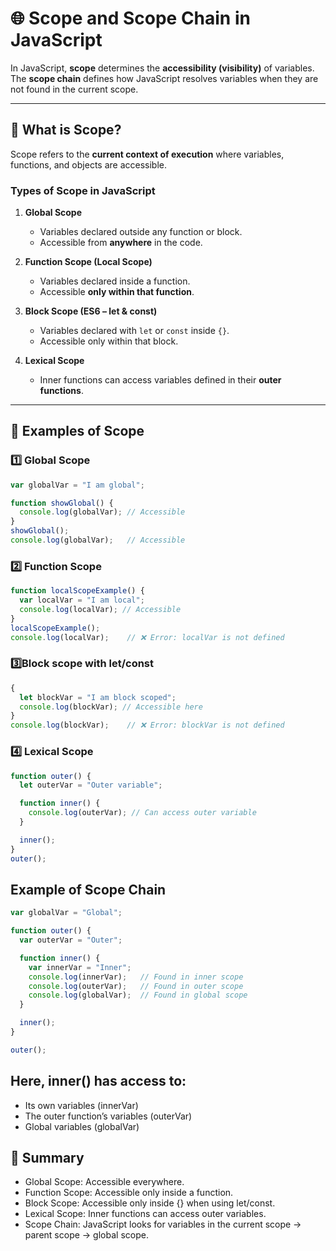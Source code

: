 # 🌐 Scope and Scope Chain in JavaScript  

In JavaScript, **scope** determines the **accessibility (visibility)** of variables.  
The **scope chain** defines how JavaScript resolves variables when they are not found in the current scope.  

---

## 🔹 What is Scope?  

Scope refers to the **current context of execution** where variables, functions, and objects are accessible.  

### Types of Scope in JavaScript  

1. **Global Scope**  
   - Variables declared outside any function or block.  
   - Accessible from **anywhere** in the code.  

2. **Function Scope (Local Scope)**  
   - Variables declared inside a function.  
   - Accessible **only within that function**.  

3. **Block Scope (ES6 – let & const)**  
   - Variables declared with `let` or `const` inside `{}`.  
   - Accessible only within that block.  

4. **Lexical Scope**  
   - Inner functions can access variables defined in their **outer functions**.  

---

## 🔹 Examples of Scope  

### 1️⃣ Global Scope  
```js
var globalVar = "I am global";

function showGlobal() {
  console.log(globalVar); // Accessible
}
showGlobal();
console.log(globalVar);   // Accessible
```
### 2️⃣ Function Scope
```js
function localScopeExample() {
  var localVar = "I am local";
  console.log(localVar); // Accessible
}
localScopeExample();
console.log(localVar);    // ❌ Error: localVar is not defined
```
 ### 3️⃣Block scope with let/const
```js
{
  let blockVar = "I am block scoped";
  console.log(blockVar); // Accessible here
}
console.log(blockVar);    // ❌ Error: blockVar is not defined
```
### 4️⃣ Lexical Scope
```js
function outer() {
  let outerVar = "Outer variable";

  function inner() {
    console.log(outerVar); // Can access outer variable
  }

  inner();
}
outer();
```
## Example of Scope Chain
```js
var globalVar = "Global";

function outer() {
  var outerVar = "Outer";

  function inner() {
    var innerVar = "Inner";
    console.log(innerVar);   // Found in inner scope
    console.log(outerVar);   // Found in outer scope
    console.log(globalVar);  // Found in global scope
  }

  inner();
}

outer();

```
##  Here, inner() has access to:
- Its own variables (innerVar)
- The outer function’s variables (outerVar)
- Global variables (globalVar)

## 🔹 Summary
- Global Scope: Accessible everywhere.
- Function Scope: Accessible only inside a function.
- Block Scope: Accessible only inside {} when using let/const.
- Lexical Scope: Inner functions can access outer variables.
- Scope Chain: JavaScript looks for variables in the current scope → parent scope → global scope.